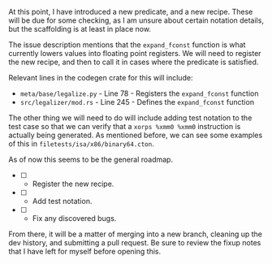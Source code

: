 At this point, I have introduced a new predicate, and a new recipe. These will
be due for some checking, as I am unsure about certain notation details, but
the scaffolding is at least in place now.

The issue description mentions that the `expand_fconst` function is what
currently lowers values into floating point registers. We will need to register
the new recipe, and then to call it in cases where the predicate is satisfied.

Relevant lines in the codegen crate for this will include:
*  `meta/base/legalize.py` - Line 78 - Registers the `expand_fconst` function
*  `src/legalizer/mod.rs` - Line 245 - Defines the `expand_fconst` function

The other thing we will need to do will include adding test notation to the
test case so that we can verify that a `xorps %xmm0 %xmm0` instruction is
actually being generated. As mentioned before, we can see some examples of this
in `filetests/isa/x86/binary64.cton`.

As of now this seems to be the general roadmap.

*  [ ] - Register the new recipe.
*  [ ] - Add test notation.
*  [ ] - Fix any discovered bugs.

From there, it will be a matter of merging into a new branch, cleaning up the
dev history, and submitting a pull request. Be sure to review the fixup notes
that I have left for myself before opening this.


